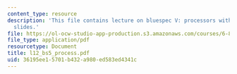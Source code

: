 ```yaml
---
content_type: resource
description: 'This file contains lecture on bluespec V: processors with the help of
  slides.'
file: https://ol-ocw-studio-app-production.s3.amazonaws.com/courses/6-884-complex-digital-systems-spring-2005/36195ee15701b432a980ed583ed4341c_l12_bs5_process.pdf
file_type: application/pdf
resourcetype: Document
title: l12_bs5_process.pdf
uid: 36195ee1-5701-b432-a980-ed583ed4341c
---
```


